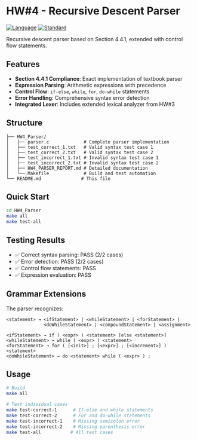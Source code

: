 # HW#4 - Recursive Descent Parser

[![Language](https://img.shields.io/badge/language-C-blue.svg)](https://en.wikipedia.org/wiki/C_(programming_language))
[![Standard](https://img.shields.io/badge/standard-C99-green.svg)](https://en.wikipedia.org/wiki/C99)

Recursive descent parser based on Section 4.4.1, extended with control flow statements.

## Features

- **Section 4.4.1 Compliance**: Exact implementation of textbook parser
- **Expression Parsing**: Arithmetic expressions with precedence
- **Control Flow**: `if-else`, `while`, `for`, `do-while` statements
- **Error Handling**: Comprehensive syntax error detection
- **Integrated Lexer**: Includes extended lexical analyzer from HW#3

## Structure

```
├── HW4_Parser/
│   ├── parser.c             # Complete parser implementation
│   ├── test_correct_1.txt   # Valid syntax test case 1
│   ├── test_correct_2.txt   # Valid syntax test case 2
│   ├── test_incorrect_1.txt # Invalid syntax test case 1
│   ├── test_incorrect_2.txt # Invalid syntax test case 2
│   ├── HW4_PARSER_REPORT.md # Detailed documentation
│   └── Makefile             # Build and test automation
└── README.md               # This file
```

## Quick Start

```bash
cd HW4_Parser
make all
make test-all
```

## Testing Results

- ✅ Correct syntax parsing: PASS (2/2 cases)
- ✅ Error detection: PASS (2/2 cases)
- ✅ Control flow statements: PASS
- ✅ Expression evaluation: PASS

## Grammar Extensions

The parser recognizes:

```
<statement> → <ifStatement> | <whileStatement> | <forStatement> | 
              <doWhileStatement> | <compoundStatement> | <assignment>

<ifStatement> → if ( <expr> ) <statement> [else <statement>]
<whileStatement> → while ( <expr> ) <statement>
<forStatement> → for ( [<init>] ; [<expr>] ; [<increment>] ) <statement>
<doWhileStatement> → do <statement> while ( <expr> ) ;
```

## Usage

```bash
# Build
make all

# Test individual cases
make test-correct-1      # If-else and while statements
make test-correct-2      # For and do-while statements
make test-incorrect-1    # Missing semicolon error
make test-incorrect-2    # Missing parenthesis error
make test-all           # All test cases
``` 